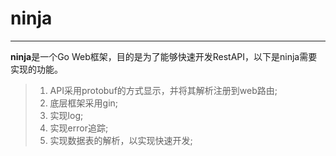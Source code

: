 # ninja
---
**ninja**是一个Go Web框架，目的是为了能够快速开发RestAPI，以下是ninja需要实现的功能。
>1. API采用protobuf的方式显示，并将其解析注册到web路由;
>2. 底层框架采用gin;
>3. 实现log;
>4. 实现error追踪;
>5. 实现数据表的解析，以实现快速开发;
